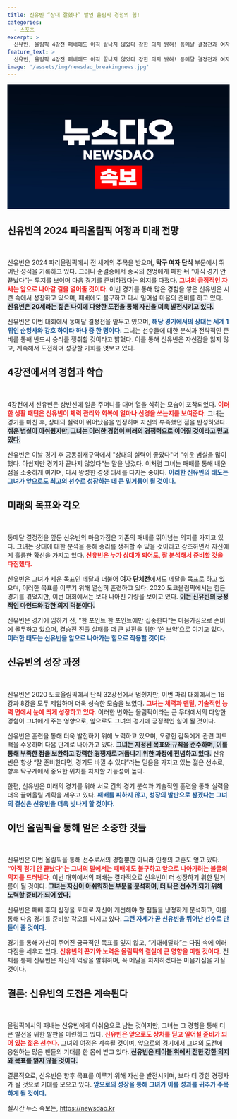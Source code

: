 ```yaml
---
title: 신유빈 “상대 잘했다” 발언 올림픽 경험의 힘!
categories:
  - 스포츠
excerpt: >
  신유빈, 올림픽 4강전 패배에도 아직 끝나지 않았다 강한 의지 밝혀! 동메달 결정전과 여자단체전에서 다시 한번 도전장을 내민다. 경기에 대한 배움과 성장으로 더 강한 선수로 거듭날 신유빈의 다음 행보를 주목하라!
feature_text: >
  신유빈, 올림픽 4강전 패배에도 아직 끝나지 않았다 강한 의지 밝혀! 동메달 결정전과 여자단체전에서 다시 한번 도전장을 내민다. 경기에 대한 배움과 성장으로 더 강한 선수로 거듭날 신유빈의 다음 행보를 주목하라!
image: '/assets/img/newsdao_breakingnews.jpg'
---
```


<p><img src="/assets/img/newsdao_breakingnews.jpg" alt="pcversion 속보" /></p>

<h2 data-ke-size="size26">신유빈의 2024 파리올림픽 여정과 미래 전망</h2>

<p data-ke-size="size16">&nbsp;</p>

<p>신유빈은 2024 파리올림픽에서 전 세계의 주목을 받으며, <strong>탁구 여자 단식</strong> 부문에서 뛰어난 성적을 기록하고 있다. 그러나 준결승에서 중국의 천멍에게 패한 뒤 “아직 경기 안 끝났다”는 투지를 보이며 다음 경기를 준비하겠다는 의지를 다졌다. <b><span style="color: #ee2323;">그녀의 긍정적인 자세는 앞으로 나아갈 길을 열어줄 것이다.</span></b> 이번 경기를 통해 많은 경험을 쌓은 신유빈은 시련 속에서 성장하고 있으며, 패배에도 불구하고 다시 일어설 마음의 준비를 하고 있다. <b><span style="background-color: #21538527;">신유빈은 20세라는 젊은 나이에 다양한 도전을 통해 자신을 더욱 발전시키고 있다.</span></b> </p>

<p>신유빈은 이번 대회에서 동메달 결정전을 앞두고 있으며, <b><span style="color: #1a5490;">해당 경기에서의 상대는 세계 1위인 순잉사와 강호 하야타 하나 중 한 명이다.</span></b> 그녀는 선수들에 대한 분석과 전략적인 준비를 통해 반드시 승리를 쟁취할 것이라고 밝혔다. 이를 통해 신유빈은 자신감을 잃지 않고, 계속해서 도전하며 성장할 기회를 엿보고 있다. </p>

<h2 data-ke-size="size26">4강전에서의 경험과 학습</h2>

<p data-ke-size="size16">&nbsp;</p>

<p>4강전에서 신유빈은 상반신에 얼음 주머니를 대며 열을 식히는 모습이 포착되었다. <b><span style="color: #ee2323;">이러한 생활 패턴은 신유빈이 체력 관리와 회복에 얼마나 신경을 쓰는지를 보여준다.</span></b> 그녀는 경기를 마친 후, 상대의 실력이 뛰어났음을 인정하며 자신의 부족했던 점을 반성하였다. <b><span style="background-color: #21538527;">쉬운 범실이 아쉬웠지만, 그녀는 이러한 경험이 미래의 경쟁력으로 이어질 것이라고 믿고 있다.</span></b> </p>

<p>신유빈은 이날 경기 후 공동취재구역에서 "상대의 실력이 좋았다"며 "쉬운 범실을 많이 했다. 아쉽지만 경기가 끝나지 않았다"는 말을 남겼다. 이처럼 그녀는 패배를 통해 배운 점을 소중하게 여기며, 다시 왕성한 경쟁 태세를 다지는 중이다. <b><span style="color: #1a5490;">이러한 신유빈의 태도는 그녀가 앞으로도 최고의 선수로 성장하는 데 큰 밑거름이 될 것이다.</span></b> </p>

<h2 data-ke-size="size26">미래의 목표와 각오</h2>

<p data-ke-size="size16">&nbsp;</p>

<p>동메달 결정전을 앞둔 신유빈의 마음가짐은 기존의 패배를 뛰어넘는 의지를 가지고 있다. 그녀는 상대에 대한 분석을 통해 승리를 쟁취할 수 있을 것이라고 강조하면서 자신에게 훌륭한 확신을 가지고 있다. <b><span style="color: #ee2323;">신유빈은 누가 상대가 되어도, 잘 분석해서 준비할 것을 다짐했다.</span></b> </p>

<p>신유빈은 그녀가 세운 목표인 메달과 더불어 <strong>여자 단체전</strong>에서도 메달을 목표로 하고 있으며, 이러한 목표를 이루기 위해 열심히 훈련하고 있다. 2020 도쿄올림픽에서는 힘든 경기를 겪었지만, 이번 대회에서는 보다 나아진 기량을 보이고 있다. <b><span style="background-color: #21538527;">이는 신유빈의 긍정적인 마인드와 강한 의지 덕분이다.</span></b> </p>

<p>신유빈은 경기에 임하기 전, "한 포인트 한 포인트에만 집중한다"는 마음가짐으로 준비에 몰두하고 있으며, 결승전 진출 실패를 더 큰 발전을 위한 ‘쓴 보약’으로 여기고 있다. <b><span style="color: #1a5490;">이러한 태도는 신유빈을 앞으로 나아가는 힘으로 작용할 것이다.</span></b> </p>

<h2 data-ke-size="size26">신유빈의 성장 과정</h2>

<p data-ke-size="size16">&nbsp;</p>

<p>신유빈은 2020 도쿄올림픽에서 단식 32강전에서 멈췄지만, 이번 파리 대회에서는 16강과 8강을 모두 제압하며 더욱 성숙한 모습을 보였다. <b><span style="color: #ee2323;">그녀는 체력과 멘털, 기술적인 능력 면에서 눈에 띄게 성장하고 있다.</span></b> 이러한 변화는 올림픽이라는 큰 무대에서의 다양한 경험이 그녀에게 주는 영향으로, 앞으로도 그녀의 경기에 긍정적인 힘이 될 것이다. </p>

<p>신유빈은 훈련을 통해 더욱 발전하기 위해 노력하고 있으며, 오광헌 감독에게 관련 피드백을 수용하며 다음 단계로 나아가고 있다. <b><span style="background-color: #21538527;">그녀는 지정된 목표와 규칙을 준수하며, 이를 통해 부족한 점을 보완하고 강력한 경쟁자로 거듭나기 위한 과정에 전념하고 있다.</span></b> 신유빈은 항상 “잘 준비한다면, 경기도 바뀔 수 있다”라는 믿음을 가지고 있는 젊은 선수로, 향후 탁구계에서 중요한 위치를 차지할 가능성이 높다. </p>

<p>한편, 신유빈은 미래의 경기를 위해 서로 간의 경기 분석과 기술적인 훈련을 통해 실력을 더욱 끌어올릴 계획을 세우고 있다. <b><span style="color: #1a5490;">패배를 피하지 않고, 성장의 발판으로 삼겠다는 그녀의 결심은 신유빈을 더욱 빛나게 할 것이다.</span></b> </p>

<h2 data-ke-size="size26">이번 올림픽을 통해 얻은 소중한 것들</h2>

<p data-ke-size="size16">&nbsp;</p>

<p>신유빈은 이번 올림픽을 통해 선수로서의 경험뿐만 아니라 인생의 교훈도 얻고 있다. <b><span style="color: #ee2323;">“아직 경기 안 끝났다”는 그녀의 말에서는 패배에도 불구하고 앞으로 나아가려는 불굴의 의지를 드러낸다.</span></b> 이번 대회에서의 패배는 결과적으로 신유빈이 더 성장하기 위한 밑거름이 될 것이다. <b><span style="background-color: #21538527;">그녀는 자신이 아쉬워하는 부분을 분석하며, 더 나은 선수가 되기 위해 노력할 준비가 되어 있다.</span></b> </p>

<p>신유빈은 패배 후의 심정을 토대로 자신이 개선해야 할 점들을 냉정하게 분석하고, 이를 통해 다음 경기를 준비할 각오를 다지고 있다. <b><span style="color: #1a5490;">그런 자세가 곧 신유빈을 뛰어난 선수로 만들어 줄 것이다.</span></b> </p>

<p>경기를 통해 자신이 주어진 궁극적인 목표를 잊지 않고, “기대해달라”는 다짐 속에 여러 다짐을 세우고 있다. <b><span style="color: #ee2323;">신유빈의 끈기와 노력은 올림픽의 결실에 큰 영향을 미칠 것이다.</span></b> 전체를 통해 신유빈은 자신의 역량을 발휘하며, 꼭 메달을 차지하겠다는 마음가짐을 가질 것이다. </p>

<h2 data-ke-size="size26">결론: 신유빈의 도전은 계속된다</h2>

<p data-ke-size="size16">&nbsp;</p>

<p>올림픽에서의 패배는 신유빈에게 아쉬움으로 남는 것이지만, 그녀는 그 경험을 통해 더 큰 발전을 위한 발판을 마련하고 있다. <b><span style="color: #ee2323;">신유빈은 앞으로도 상처를 딛고 일어설 준비가 되어 있는 젊은 선수다.</span></b> 그녀의 여정은 계속될 것이며, 앞으로의 경기에서 그녀의 도전에 응원하는 많은 팬들의 기대를 한 몸에 받고 있다. <b><span style="background-color: #21538527;">신유빈은 테이블 위에서 전한 강한 의지와 목표를 잃지 않을 것이다.</span></b> </p>

<p>결론적으로, 신유빈은 향후 목표를 이루기 위해 자신을 발전시키며, 보다 더 강한 경쟁자가 될 것으로 기대를 모으고 있다. <b><span style="color: #1a5490;">앞으로의 성장을 통해 그녀가 이룰 성과를 귀추가 주목하게 될 것이다.</span></b> </p>
실시간 뉴스 속보는, <a href="https://newsdao.kr" rel="dofollow">https://newsdao.kr</a>


